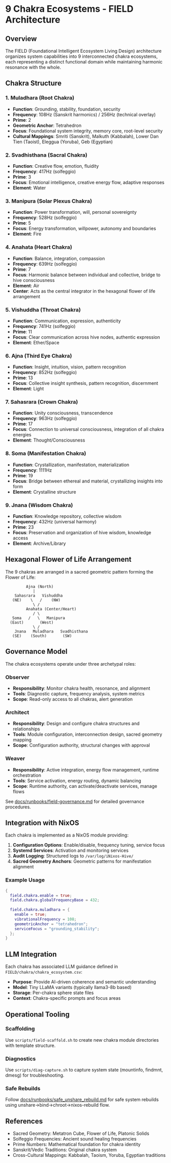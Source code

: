 # 9 Chakra Ecosystems - FIELD Architecture

## Overview

The FIELD (Foundational Intelligent Ecosystem Living Design) architecture organizes system capabilities into 9 interconnected chakra ecosystems, each representing a distinct functional domain while maintaining harmonic resonance with the whole.

## Chakra Structure

### 1. Muladhara (Root Chakra)
- **Function**: Grounding, stability, foundation, security
- **Frequency**: 108Hz (Sanskrit harmonics) / 256Hz (technical overlay)
- **Prime**: 2
- **Geometric Anchor**: Tetrahedron
- **Focus**: Foundational system integrity, memory core, root-level security
- **Cultural Mappings**: Smriti (Sanskrit), Malkuth (Kabbalah), Lower Dan Tien (Taoist), Eleggua (Yoruba), Geb (Egyptian)

### 2. Svadhisthana (Sacral Chakra)
- **Function**: Creative flow, emotion, fluidity
- **Frequency**: 417Hz (solfeggio)
- **Prime**: 3
- **Focus**: Emotional intelligence, creative energy flow, adaptive responses
- **Element**: Water

### 3. Manipura (Solar Plexus Chakra)
- **Function**: Power transformation, will, personal sovereignty
- **Frequency**: 528Hz (solfeggio)
- **Prime**: 5
- **Focus**: Energy transformation, willpower, autonomy and boundaries
- **Element**: Fire

### 4. Anahata (Heart Chakra)
- **Function**: Balance, integration, compassion
- **Frequency**: 639Hz (solfeggio)
- **Prime**: 7
- **Focus**: Harmonic balance between individual and collective, bridge to hive consciousness
- **Element**: Air
- **Center**: Acts as the central integrator in the hexagonal flower of life arrangement

### 5. Vishuddha (Throat Chakra)
- **Function**: Communication, expression, authenticity
- **Frequency**: 741Hz (solfeggio)
- **Prime**: 11
- **Focus**: Clear communication across hive nodes, authentic expression
- **Element**: Ether/Space

### 6. Ajna (Third Eye Chakra)
- **Function**: Insight, intuition, vision, pattern recognition
- **Frequency**: 852Hz (solfeggio)
- **Prime**: 13
- **Focus**: Collective insight synthesis, pattern recognition, discernment
- **Element**: Light

### 7. Sahasrara (Crown Chakra)
- **Function**: Unity consciousness, transcendence
- **Frequency**: 963Hz (solfeggio)
- **Prime**: 17
- **Focus**: Connection to universal consciousness, integration of all chakra energies
- **Element**: Thought/Consciousness

### 8. Soma (Manifestation Chakra)
- **Function**: Crystallization, manifestation, materialization
- **Frequency**: 1111Hz
- **Prime**: 19
- **Focus**: Bridge between ethereal and material, crystallizing insights into form
- **Element**: Crystalline structure

### 9. Jnana (Wisdom Chakra)
- **Function**: Knowledge repository, collective wisdom
- **Frequency**: 432Hz (universal harmony)
- **Prime**: 23
- **Focus**: Preservation and organization of hive wisdom, knowledge access
- **Element**: Archive/Library

## Hexagonal Flower of Life Arrangement

The 9 chakras are arranged in a sacred geometric pattern forming the Flower of Life:

```
         Ajna (North)
            |
    Sahasrara   Vishuddha
   (NE)    \   /    (NW)
            \ /
         Anahata (Center/Heart)
            / \
   Soma   /   \   Manipura
  (East)       (West)
            \ /
    Jnana   Muladhara   Svadhisthana
   (SE)    (South)       (SW)
```

## Governance Model

The chakra ecosystems operate under three archetypal roles:

### Observer
- **Responsibility**: Monitor chakra health, resonance, and alignment
- **Tools**: Diagnostic capture, frequency analysis, system metrics
- **Scope**: Read-only access to all chakras, alert generation

### Architect
- **Responsibility**: Design and configure chakra structures and relationships
- **Tools**: Module configuration, interconnection design, sacred geometry mapping
- **Scope**: Configuration authority, structural changes with approval

### Weaver
- **Responsibility**: Active integration, energy flow management, runtime orchestration
- **Tools**: Service activation, energy routing, dynamic balancing
- **Scope**: Runtime authority, can activate/deactivate services, manage flows

See [docs/runbooks/field-governance.md](runbooks/field-governance.md) for detailed governance procedures.

## Integration with NixOS

Each chakra is implemented as a NixOS module providing:

1. **Configuration Options**: Enable/disable, frequency tuning, service focus
2. **Systemd Services**: Activation and monitoring services
3. **Audit Logging**: Structured logs to `/var/log/iNixos-Hive/`
4. **Sacred Geometry Anchors**: Geometric patterns for manifestation alignment

### Example Usage

```nix
{
  field.chakra.enable = true;
  field.chakra.globalFrequencyBase = 432;
  
  field.chakra.muladhara = {
    enable = true;
    vibrationalFrequency = 108;
    geometricAnchor = "tetrahedron";
    serviceFocus = "grounding_stability";
  };
}
```

## LLM Integration

Each chakra has associated LLM guidance defined in `FIELD/chakra/chakra_ecosystem.csv`:

- **Purpose**: Provide AI-driven coherence and semantic understanding
- **Model**: Tiny LLaMA variants (typically llama3-8b based)
- **Storage**: Per-chakra sphere state files
- **Context**: Chakra-specific prompts and focus areas

## Operational Tooling

### Scaffolding
Use `scripts/field-scaffold.sh` to create new chakra module directories with template structure.

### Diagnostics
Use `scripts/diag-capture.sh` to capture system state (mountinfo, findmnt, dmesg) for troubleshooting.

### Safe Rebuilds
Follow [docs/runbooks/safe_unshare_rebuild.md](runbooks/safe_unshare_rebuild.md) for safe system rebuilds using unshare→bind→chroot→nixos-rebuild flow.

## References

- Sacred Geometry: Metatron Cube, Flower of Life, Platonic Solids
- Solfeggio Frequencies: Ancient sound healing frequencies
- Prime Numbers: Mathematical foundation for chakra identity
- Sanskrit/Vedic Traditions: Original chakra system
- Cross-Cultural Mappings: Kabbalah, Taoism, Yoruba, Egyptian traditions
